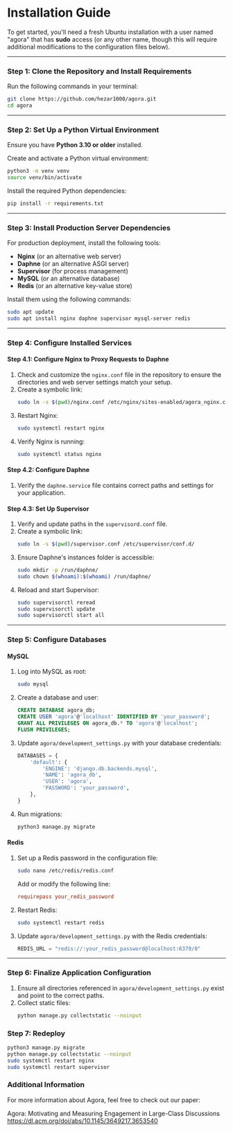 # Installation Guide  

To get started, you'll need a fresh Ubuntu installation with a user named "agora" that has **sudo** access (or any other name, though this will require additional modifications to the configuration files below).

---

### Step 1: Clone the Repository and Install Requirements  
Run the following commands in your terminal:  
```bash
git clone https://github.com/hezar1000/agora.git
cd agora
```  

---

### Step 2: Set Up a Python Virtual Environment  
Ensure you have **Python 3.10 or older** installed.  

Create and activate a Python virtual environment:  
```bash
python3 -m venv venv  
source venv/bin/activate  
```  

Install the required Python dependencies:  
```bash
pip install -r requirements.txt  
```  

---

### Step 3: Install Production Server Dependencies  
For production deployment, install the following tools:  

- **Nginx** (or an alternative web server)  
- **Daphne** (or an alternative ASGI server)  
- **Supervisor** (for process management)  
- **MySQL** (or an alternative database)  
- **Redis** (or an alternative key-value store)  

Install them using the following commands:  
```bash
sudo apt update  
sudo apt install nginx daphne supervisor mysql-server redis  
```  

---

### Step 4: Configure Installed Services  

#### Step 4.1: Configure **Nginx** to Proxy Requests to Daphne  
1. Check and customize the `nginx.conf` file in the repository to ensure the directories and web server settings match your setup.  
2. Create a symbolic link:  
   ```bash
   sudo ln -s $(pwd)/nginx.conf /etc/nginx/sites-enabled/agora_nginx.conf
   ```  
3. Restart Nginx:  
   ```bash
   sudo systemctl restart nginx
   ```  
4. Verify Nginx is running:  
   ```bash
   sudo systemctl status nginx
   ```  

#### Step 4.2: Configure **Daphne**  
1. Verify the `daphne.service` file contains correct paths and settings for your application.  

#### Step 4.3: Set Up **Supervisor**  
1. Verify and update paths in the `supervisord.conf` file.  
2. Create a symbolic link:  
   ```bash
   sudo ln -s $(pwd)/supervisor.conf /etc/supervisor/conf.d/
   ```  
3. Ensure Daphne's instances folder is accessible:  
   ```bash
   sudo mkdir -p /run/daphne/
   sudo chown $(whoami):$(whoami) /run/daphne/
   ```  
4. Reload and start Supervisor:  
   ```bash
   sudo supervisorctl reread  
   sudo supervisorctl update  
   sudo supervisorctl start all
   ```  

---

### Step 5: Configure Databases  

#### MySQL  
1. Log into MySQL as root:  
   ```bash
   sudo mysql
   ```  
2. Create a database and user:  
   ```sql
   CREATE DATABASE agora_db;  
   CREATE USER 'agora'@'localhost' IDENTIFIED BY 'your_password';  
   GRANT ALL PRIVILEGES ON agora_db.* TO 'agora'@'localhost';  
   FLUSH PRIVILEGES;  
   ```  
3. Update `agora/development_settings.py` with your database credentials:  
   ```python
   DATABASES = {  
       'default': {  
           'ENGINE': 'django.db.backends.mysql',  
           'NAME': 'agora_db',  
           'USER': 'agora',  
           'PASSWORD': 'your_password',  
       },  
   }
   ```  
4. Run migrations:  
   ```bash
   python3 manage.py migrate
   ```  

#### Redis  
1. Set up a Redis password in the configuration file:  
   ```bash
   sudo nano /etc/redis/redis.conf
   ```  
   Add or modify the following line:  
   ```conf
   requirepass your_redis_password
   ```  
2. Restart Redis:  
   ```bash
   sudo systemctl restart redis
   ```  
3. Update `agora/development_settings.py` with the Redis credentials:  
   ```python
   REDIS_URL = "redis://:your_redis_password@localhost:6379/0"
   ```  

---

### Step 6: Finalize Application Configuration  
1. Ensure all directories referenced in `agora/development_settings.py` exist and point to the correct paths.  
2. Collect static files:  
   ```bash
   python manage.py collectstatic --noinput
   ```  

### Step 7: Redeploy
   ```bash
   python3 manage.py migrate
   python manage.py collectstatic --noinput
   sudo systemctl restart nginx
   sudo systemctl restart supervisor
   ```  

### Additional Information
For more information about Agora, feel free to check out our paper:

Agora: Motivating and Measuring Engagement in Large-Class Discussions
https://dl.acm.org/doi/abs/10.1145/3649217.3653540